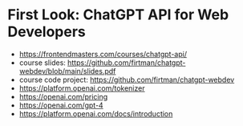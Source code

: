 # First Look: ChatGPT API for Web Developers

* <https://frontendmasters.com/courses/chatgpt-api/>
* course slides: <https://github.com/firtman/chatgpt-webdev/blob/main/slides.pdf>
* course code project: <https://github.com/firtman/chatgpt-webdev>
* <https://platform.openai.com/tokenizer>
* <https://openai.com/pricing>
* <https://openai.com/gpt-4>
* <https://platform.openai.com/docs/introduction>